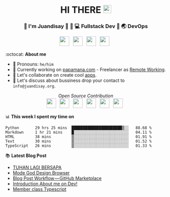 <div align="center">
  <h1> HI THERE <img src="https://media.giphy.com/media/hvRJCLFzcasrR4ia7z/giphy.gif" width="25px"></h1>
</div>

<div align="center">
<h3> 👱 I'm Juandisay 🏹 👱 💻 Fullstack Dev 🏹 🌏 DevOps </h3>
</div>
<p align='center'>
<a href="https://www.linkedin.com/in/juandisay/"><img height="30" src="https://raw.githubusercontent.com/trinwin/trinwin/master/icons/linkedin.png?raw=true"></a>&nbsp;&nbsp;
<a href="https://medium.com/@juandisay"><img height="30" src="https://raw.githubusercontent.com/trinwin/trinwin/master/icons/medium.png?raw=true"></a>&nbsp;&nbsp;
<a href="https://twitter.com/juandisay"><img height="30" src="https://raw.githubusercontent.com/trinwin/trinwin/master/icons/twitter.png?raw=true"></a>&nbsp;&nbsp;
<a href="https://dev.to/juandisay"><img height="30" src="https://raw.githubusercontent.com/trinwin/trinwin/master/icons/devto.png?raw=true"></a>&nbsp;&nbsp;


:octocat: **About me** 

- 👱 Pronouns: `he/him`
- 🔭 Currently working on [papamana.com](https://papamana.com) - Freelancer as [Remote Working](https://juandisay.org/awesome-remote-job/).
- 👯 Let's collaborate on create cool [apps](https://calendly.com/juandisay/collabs).
- 🤔 Let's discuss about bussiness drop your contact to `info@juandisay.org`.

<p align='center'>
<i> Open Source Contribution </i> <br>
<a href="https://github.com/DianaProject" target="_blank"><img height="30" src="https://avatars2.githubusercontent.com/u/24384746"></a>&nbsp;&nbsp;
<a href="https://github.com/upwoker" target="_blank"><img height="30" src="https://avatars2.githubusercontent.com/u/58653308"></a>&nbsp;&nbsp;
<a href="https://github.com/nurse4human" target="_blank"><img height="30" src="https://avatars0.githubusercontent.com/u/63691984"></a>&nbsp;&nbsp;
<a href="https://github.com/AgricultureTech" target="_blank"><img height="30" src="https://avatars1.githubusercontent.com/u/71110037"></a>&nbsp;&nbsp;
<a href="https://github.com/LetGoFarmer" target="_blank"><img height="30" src="https://avatars1.githubusercontent.com/u/71113271"></a>&nbsp;&nbsp;
<a href="https://github.com/dooflex" target="_blank"><img height="30" src="https://avatars0.githubusercontent.com/u/71158196"></a>&nbsp;&nbsp;
 
 📊 **This week I spent my time on**
 <!--START_SECTION:waka-->
```text
Python       29 hrs 25 mins  ██████████████████████▒░░   88.68 % 
Markdown     1 hr 21 mins    █░░░░░░░░░░░░░░░░░░░░░░░░   04.11 % 
HTML         38 mins         ▒░░░░░░░░░░░░░░░░░░░░░░░░   01.91 % 
Text         30 mins         ▒░░░░░░░░░░░░░░░░░░░░░░░░   01.52 % 
TypeScript   26 mins         ▒░░░░░░░░░░░░░░░░░░░░░░░░   01.33 % 
```
<!--END_SECTION:waka-->

📚 **Latest Blog Post**
<!-- BLOG-POST-LIST:START -->
- [TUHAN LAGI BERSAPA](https://medium.com/@juandisay/tuhan-lagi-bersapa-a40d1523c19b?source=rss-2c9425bfc472------2)
- [Mode God Design Browser](https://dev.to/juandisay/mode-god-design-browser-10ch)
- [Blog Post Workflow — GitHub Marketplace](https://medium.com/@juandisay/blog-post-workflow-github-marketplace-dc5e748637ca?source=rss-2c9425bfc472------2)
- [Introduction About me on Dev!](https://dev.to/juandisay/introduction-4cnd)
- [Member class Typescript](https://medium.com/10minuteread/member-class-typescript-cc691b9dd841?source=rss-2c9425bfc472------2)
<!-- BLOG-POST-LIST:END -->
